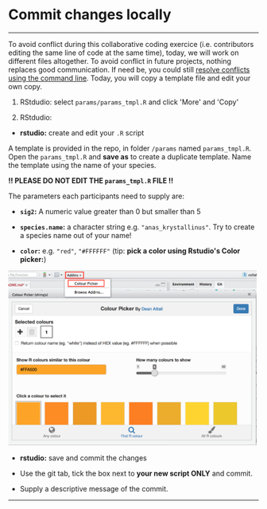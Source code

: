 # Commit changes locally

***
To avoid conflict during this collaborative coding exercice (i.e. contributors editing the same line of code at the same time), today, we will work on different files altogether. To avoid conflict in future projects, nothing replaces good communication. If need be, you could still [resolve conflicts using the command line](https://docs.github.com/en/free-pro-team@latest/github/collaborating-with-issues-and-pull-requests/resolving-a-merge-conflict-using-the-command-line). Today, you will copy a template file and edit your own copy.

1. RStdudio: select `params/params_tmpl.R` and click 'More' and 'Copy'

<!--     ![](./assets/params-params_tmpl.png)  -->

2. RStdudio: 
* **rstudio:** create and edit your `.R` script

A template is provided in the repo, in folder `/params` named `params_tmpl.R`. Open the `params_tmpl.R` and **save as** to create a duplicate template. Name the template using the name of your species. 

 **!! PLEASE DO NOT EDIT THE `params_tmpl.R` FILE !!**

The parameters each participants need to supply are:

- **`sig2`:** A numeric value greater than 0 but smaller than 5

- **`species.name`:** a character string e.g. `"anas_krystallinus"`. Try to create a species name out of your name!

- **`color`:** e.g. `"red"`, `"#FFFFFF"` (tip: **pick a color using Rstudio's Color picker:**)


<img src="assets/colour_picker.png" width="500px" />

* **rstudio:** save and commit the changes

- Use the git tab, tick the box next to **your new script ONLY** and commit. 

- Supply a descriptive message of the commit.


***
